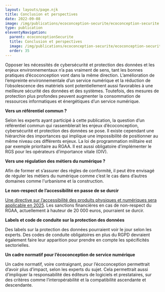 ```yaml
---
layout: layouts/page.njk
title: Conclusion et perspectives
date: 2022-09-08
image: /img/publications/ecoconception-securite/ecoconception-securite.webp
type: publication
eleventyNavigation:
  parent: ecoconceptionSecurite
  title: Conclusion et perspectives
  image: /img/publications/ecoconception-securite/ecoconception-securite.webp
  order: 35
---
```


Opposer les nécessités de cybersécurité et protection des données et les enjeux environnementaux n’a pas vraiment de sens, tant les bonnes pratiques d’écoconception vont dans la même direction. L’amélioration de l’empreinte environnementale d’un service numérique et la réduction de l’obsolescence des matériels sont potentiellement aussi favorables à une meilleure sécurité des données et des systèmes. Toutefois, des mesures de protection plus profondes peuvent augmenter la consommation de ressources informatiques et énergétiques d’un service numérique.

**Vers un référentiel commun ?**

Selon les experts ayant participé à cette publication, la question d’un référentiel commun qui rassemblerait les enjeux d’écoconception, cybersécurité et protection des données se pose. Il existe cependant une hiérarchie des importances qui implique une impossibilité de positionner au même niveau ces différents enjeux. La loi de programmation militaire est par exemple prioritaire au RGAA. Il est aussi obligatoire d’implémenter le RGS pour les opérateurs d’importance vitale (OIV).

**Vers une régulation des métiers du numérique ?**

Afin de former et s’assurer des règles de conformité, il peut être envisagé de réguler les métiers du numérique comme c’est le cas dans d’autres domaines comme l'urbanisme et la construction.

**Le non-respect de l’accessibilité en passe de se durcir**

[Une directive sur l’accessibilité des produits physiques et numériques sera applicable en 2025](https://eur-lex.europa.eu/legal-content/FR/TXT/?uri=celex%3A32019L0882). Les sanctions financières en cas de non-respect du RGAA, actuellement à hauteur de 20 000 euros, pourraient se durcir.

**Labels et code de conduite sur la protection des données**

Des labels sur la protection des données pourraient voir le jour selon les experts. Des codes de conduite obligatoires en plus du RGPD devraient également faire leur apparition pour prendre en compte les spécificités sectorielles.

**Un cadre normatif pour l’écoconception de service numérique**

Un cadre normatif, voire contraignant, pour l’écoconception permettrait d’avoir plus d’impact, selon les experts du sujet. Cela permettrait aussi d’impliquer la responsabilité des éditeurs de logiciels et prestataires, sur des critères comme l’interopérabilité et la compatibilité ascendante et descendante.
